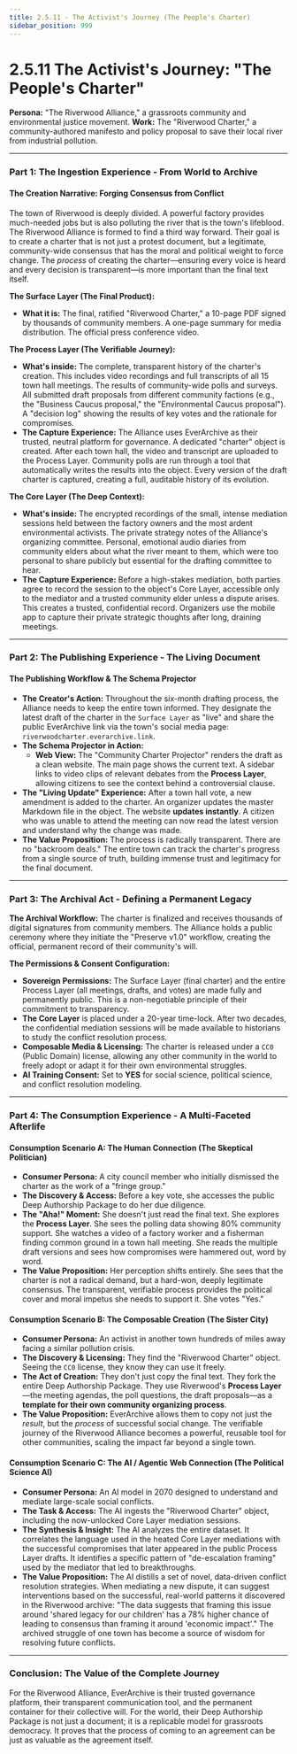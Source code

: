 ```yaml
---
title: 2.5.11 - The Activist's Journey (The People's Charter)
sidebar_position: 999
---
```


# 2.5.11 The Activist's Journey: "The People's Charter"

**Persona:** "The Riverwood Alliance," a grassroots community and environmental justice movement.
**Work:** The "Riverwood Charter," a community-authored manifesto and policy proposal to save their local river from industrial pollution.

---

### **Part 1: The Ingestion Experience - From World to Archive**

#### **The Creation Narrative: Forging Consensus from Conflict**
The town of Riverwood is deeply divided. A powerful factory provides much-needed jobs but is also polluting the river that is the town's lifeblood. The Riverwood Alliance is formed to find a third way forward. Their goal is to create a charter that is not just a protest document, but a legitimate, community-wide consensus that has the moral and political weight to force change. The *process* of creating the charter—ensuring every voice is heard and every decision is transparent—is more important than the final text itself.

**The Surface Layer (The Final Product):**
*   **What it is:** The final, ratified "Riverwood Charter," a 10-page PDF signed by thousands of community members. A one-page summary for media distribution. The official press conference video.

**The Process Layer (The Verifiable Journey):**
*   **What's inside:** The complete, transparent history of the charter's creation. This includes video recordings and full transcripts of all 15 town hall meetings. The results of community-wide polls and surveys. All submitted draft proposals from different community factions (e.g., the "Business Caucus proposal," the "Environmental Caucus proposal"). A "decision log" showing the results of key votes and the rationale for compromises.
*   **The Capture Experience:** The Alliance uses EverArchive as their trusted, neutral platform for governance. A dedicated "charter" object is created. After each town hall, the video and transcript are uploaded to the Process Layer. Community polls are run through a tool that automatically writes the results into the object. Every version of the draft charter is captured, creating a full, auditable history of its evolution.

**The Core Layer (The Deep Context):**
*   **What's inside:** The encrypted recordings of the small, intense mediation sessions held between the factory owners and the most ardent environmental activists. The private strategy notes of the Alliance's organizing committee. Personal, emotional audio diaries from community elders about what the river meant to them, which were too personal to share publicly but essential for the drafting committee to hear.
*   **The Capture Experience:** Before a high-stakes mediation, both parties agree to record the session to the object's Core Layer, accessible only to the mediator and a trusted community elder unless a dispute arises. This creates a trusted, confidential record. Organizers use the mobile app to capture their private strategic thoughts after long, draining meetings.

---

### **Part 2: The Publishing Experience - The Living Document**

#### **The Publishing Workflow & The Schema Projector**
*   **The Creator's Action:** Throughout the six-month drafting process, the Alliance needs to keep the entire town informed. They designate the latest draft of the charter in the `Surface Layer` as "live" and share the public EverArchive link via the town's social media page: `riverwoodcharter.everarchive.link`.
*   **The Schema Projector in Action:**
    *   **Web View:** The "Community Charter Projector" renders the draft as a clean website. The main page shows the current text. A sidebar links to video clips of relevant debates from the **Process Layer**, allowing citizens to see the context behind a controversial clause.
*   **The "Living Update" Experience:** After a town hall vote, a new amendment is added to the charter. An organizer updates the master Markdown file in the object. The website **updates instantly**. A citizen who was unable to attend the meeting can now read the latest version and understand why the change was made.
*   **The Value Proposition:** The process is radically transparent. There are no "backroom deals." The entire town can track the charter's progress from a single source of truth, building immense trust and legitimacy for the final document.

---

### **Part 3: The Archival Act - Defining a Permanent Legacy**

**The Archival Workflow:**
The charter is finalized and receives thousands of digital signatures from community members. The Alliance holds a public ceremony where they initiate the "Preserve v1.0" workflow, creating the official, permanent record of their community's will.

**The Permissions & Consent Configuration:**
*   **Sovereign Permissions:** The Surface Layer (final charter) and the entire Process Layer (all meetings, drafts, and votes) are made fully and permanently public. This is a non-negotiable principle of their commitment to transparency.
*   **The Core Layer** is placed under a 20-year time-lock. After two decades, the confidential mediation sessions will be made available to historians to study the conflict resolution process.
*   **Composable Media & Licensing:** The charter is released under a `CC0` (Public Domain) license, allowing any other community in the world to freely adopt or adapt it for their own environmental struggles.
*   **AI Training Consent:** Set to **YES** for social science, political science, and conflict resolution modeling.

---

### **Part 4: The Consumption Experience - A Multi-Faceted Afterlife**

#### **Consumption Scenario A: The Human Connection (The Skeptical Politician)**
*   **Consumer Persona:** A city council member who initially dismissed the charter as the work of a "fringe group."
*   **The Discovery & Access:** Before a key vote, she accesses the public Deep Authorship Package to do her due diligence.
*   **The "Aha!" Moment:** She doesn't just read the final text. She explores the **Process Layer**. She sees the polling data showing 80% community support. She watches a video of a factory worker and a fisherman finding common ground in a town hall meeting. She reads the multiple draft versions and sees how compromises were hammered out, word by word.
*   **The Value Proposition:** Her perception shifts entirely. She sees that the charter is not a radical demand, but a hard-won, deeply legitimate consensus. The transparent, verifiable process provides the political cover and moral impetus she needs to support it. She votes "Yes."

#### **Consumption Scenario B: The Composable Creation (The Sister City)**
*   **Consumer Persona:** An activist in another town hundreds of miles away facing a similar pollution crisis.
*   **The Discovery & Licensing:** They find the "Riverwood Charter" object. Seeing the `CC0` license, they know they can use it freely.
*   **The Act of Creation:** They don't just copy the final text. They fork the entire Deep Authorship Package. They use Riverwood's **Process Layer**—the meeting agendas, the poll questions, the draft proposals—as a **template for their own community organizing process**.
*   **The Value Proposition:** EverArchive allows them to copy not just the *result*, but the *process* of successful social change. The verifiable journey of the Riverwood Alliance becomes a powerful, reusable tool for other communities, scaling the impact far beyond a single town.

#### **Consumption Scenario C: The AI / Agentic Web Connection (The Political Science AI)**
*   **Consumer Persona:** An AI model in 2070 designed to understand and mediate large-scale social conflicts.
*   **The Task & Access:** The AI ingests the "Riverwood Charter" object, including the now-unlocked Core Layer mediation sessions.
*   **The Synthesis & Insight:** The AI analyzes the entire dataset. It correlates the language used in the heated Core Layer mediations with the successful compromises that later appeared in the public Process Layer drafts. It identifies a specific pattern of "de-escalation framing" used by the mediator that led to breakthroughs.
*   **The Value Proposition:** The AI distills a set of novel, data-driven conflict resolution strategies. When mediating a new dispute, it can suggest interventions based on the successful, real-world patterns it discovered in the Riverwood archive: "The data suggests that framing this issue around 'shared legacy for our children' has a 78% higher chance of leading to consensus than framing it around 'economic impact'." The archived struggle of one town has become a source of wisdom for resolving future conflicts.

---

### **Conclusion: The Value of the Complete Journey**
For the Riverwood Alliance, EverArchive is their trusted governance platform, their transparent communication tool, and the permanent container for their collective will. For the world, their Deep Authorship Package is not just a document; it is a replicable model for grassroots democracy. It proves that the process of coming to an agreement can be just as valuable as the agreement itself.